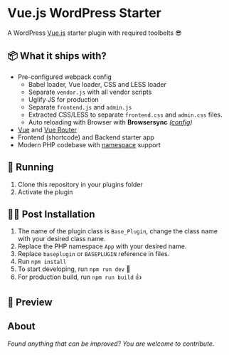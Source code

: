 # Vue.js WordPress Starter

A WordPress [Vue.js](https://vuejs.org/) starter plugin with required toolbelts 😎

## 📦 What it ships with?

-   Pre-configured webpack config
    -   Babel loader, Vue loader, CSS and LESS loader
    -   Separate `vendor.js` with all vendor scripts
    -   Uglify JS for production
    -   Separate `frontend.js` and `admin.js`
    -   Extracted CSS/LESS to separate `frontend.css` and `admin.css` files.
    -   Auto reloading with Browser with **Browsersync** _([config](config.json))_
-   [Vue](https://vuejs.org/) and [Vue Router](https://router.vuejs.org/en/)
-   Frontend (shortcode) and Backend starter app
-   Modern PHP codebase with [namespace](http://php.net/manual/en/language.namespaces.php) support

## 🚚 Running

1. Clone this repository in your plugins folder
1. Activate the plugin

## 👨‍💻 Post Installation

1. The name of the plugin class is `Base_Plugin`, change the class name with your desired class name.
1. Replace the PHP namespace `App` with your desired name.
1. Replace `baseplugin` or `BASEPLUGIN` reference in files.
1. Run `npm install`
1. To start developing, run `npm run dev` 🤘
1. For production build, run `npm run build` 👍

## 🎁 Preview

## About

_Found anything that can be improved? You are welcome to contribute._
